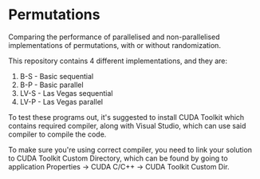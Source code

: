 # Permutations

Comparing the performance of parallelised and non-parallelised implementations of permutations, with or without randomization. 

This repository contains 4 different implementations, and they are:

1. B-S - Basic sequential 
2. B-P - Basic parallel 
3. LV-S - Las Vegas sequential
4. LV-P - Las Vegas parallel 

To test these programs out, it's suggested to install CUDA Toolkit which contains required compiler, along with Visual Studio, which can use said compiler to compile the code.

To make sure you're using correct compiler, you need to link your solution to CUDA Toolkit Custom Directory, which can be found by going to application Properties -> CUDA C/C++ -> CUDA Toolkit Custom Dir.
